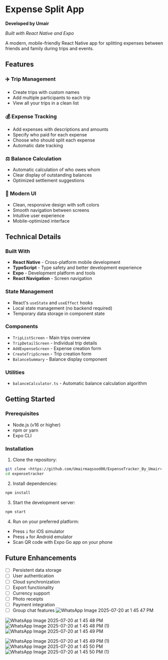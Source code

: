 # Expense Split App

**Developed by Umair**

*Built with React Native and Expo*

A modern, mobile-friendly React Native app for splitting expenses between friends and family during trips and events.

## Features

### ✈️ Trip Management
- Create trips with custom names
- Add multiple participants to each trip
- View all your trips in a clean list

### 💰 Expense Tracking
- Add expenses with descriptions and amounts
- Specify who paid for each expense
- Choose who should split each expense
- Automatic date tracking

### ⚖️ Balance Calculation
- Automatic calculation of who owes whom
- Clear display of outstanding balances
- Optimized settlement suggestions

### 🎨 Modern UI
- Clean, responsive design with soft colors
- Smooth navigation between screens
- Intuitive user experience
- Mobile-optimized interface

## Technical Details

### Built With
- **React Native** - Cross-platform mobile development
- **TypeScript** - Type safety and better development experience
- **Expo** - Development platform and tools
- **React Navigation** - Screen navigation

### State Management
- React's `useState` and `useEffect` hooks
- Local state management (no backend required)
- Temporary data storage in component state

### Components
- `TripListScreen` - Main trips overview
- `TripDetailScreen` - Individual trip details
- `AddExpenseScreen` - Expense creation form
- `CreateTripScreen` - Trip creation form
- `BalanceSummary` - Balance display component

### Utilities
- `balanceCalculator.ts` - Automatic balance calculation algorithm

## Getting Started

### Prerequisites
- Node.js (v16 or higher)
- npm or yarn
- Expo CLI


### Installation

1. Clone the repository:
```bash
git clone <https://github.com/Umairmaqsood00/ExpenseTracker_By_Umair>
cd expensetracker
```

2. Install dependencies:
```bash
npm install
```

3. Start the development server:
```bash
npm start
```

4. Run on your preferred platform:
- Press `i` for iOS simulator
- Press `a` for Android emulator
- Scan QR code with Expo Go app on your phone


## Future Enhancements

- [ ] Persistent data storage
- [ ] User authentication
- [ ] Cloud synchronization
- [ ] Export functionality
- [ ] Currency support
- [ ] Photo receipts
- [ ] Payment integration
- [ ] Group chat features
![WhatsApp Image 2025-07-20 at 1 45 47 PM](https://github.com/user-attachments/assets/a42263fe-afcd-4d77-933b-6074e8cd91a8)

![WhatsApp Image 2025-07-20 at 1 45 48 PM](https://github.com/user-attachments/assets/2fa7881d-e74f-4394-bc46-7b3e973903c8)
![WhatsApp Image 2025-07-20 at 1 45 48 PM (1)](https://github.com/user-attachments/assets/c39db3cf-905e-4c1c-8d6c-a17abba43eb4)
![WhatsApp Image 2025-07-20 at 1 45 49 PM](https://github.com/user-attachments/assets/8e1ab687-98e8-418f-b60b-f0ec9b672f71)

![WhatsApp Image 2025-07-20 at 1 45 49 PM (1)](https://github.com/user-attachments/assets/5a115dd2-8902-4151-8e68-12b8f1413908)
![WhatsApp Image 2025-07-20 at 1 45 50 PM](https://github.com/user-attachments/assets/6e3e1506-e88e-4354-9fd1-00181a310910)
![WhatsApp Image 2025-07-20 at 1 45 50 PM (1)](https://github.com/user-attachments/assets/d3aa9ee3-e960-4a85-a0fa-3762d0abc161)


